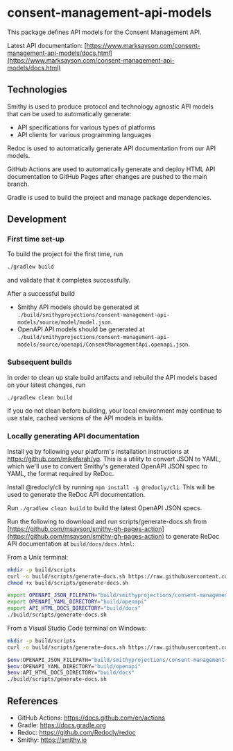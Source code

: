 # consent-management-api-models
This package defines API models for the Consent Management API.

Latest API documentation: [https://www.marksayson.com/consent-management-api-models/docs.html](https://www.marksayson.com/consent-management-api-models/docs.html)

## Technologies
Smithy is used to produce protocol and technology agnostic API models that can be used to automatically generate:
* API specifications for various types of platforms
* API clients for various programming languages

Redoc is used to automatically generate API documentation from our API models.

GitHub Actions are used to automatically generate and deploy HTML API documentation to GitHub Pages after changes are pushed to the main branch.

Gradle is used to build the project and manage package dependencies.

## Development
### First time set-up
To build the project for the first time, run

```sh
./gradlew build
```

and validate that it completes successfully.

After a successful build
* Smithy API models should be generated at `./build/smithyprojections/consent-management-api-models/source/model/model.json`.
* OpenAPI API models should be generated at `./build/smithyprojections/consent-management-api-models/source/openapi/ConsentManagementApi.openapi.json`.

### Subsequent builds
In order to clean up stale build artifacts and rebuild the API models based on your latest changes, run

```sh
./gradlew clean build
```

If you do not clean before building, your local environment may continue to use stale, cached versions of the API models in builds.

### Locally generating API documentation
Install yq by following your platform's installation instructions at https://github.com/mikefarah/yq.  This is a utility to convert JSON to YAML, which we'll use to convert Smithy's generated OpenAPI JSON spec to YAML, the format required by ReDoc.

Install @redocly/cli by running `npm install -g @redocly/cli`.  This will be used to generate the ReDoc API documentation.

Run `./gradlew clean build` to build the latest OpenAPI JSON specs.

Run the following to download and run scripts/generate-docs.sh from [https://github.com/msayson/smithy-gh-pages-action](https://github.com/msayson/smithy-gh-pages-action) to generate ReDoc API documentation at `build/docs/docs.html`:

From a Unix terminal:

```sh
mkdir -p build/scripts
curl -o build/scripts/generate-docs.sh https://raw.githubusercontent.com/msayson/smithy-gh-pages-action/main/scripts/generate-docs.sh
chmod +x build/scripts/generate-docs.sh

export OPENAPI_JSON_FILEPATH="build/smithyprojections/consent-management-api-models/source/openapi/ConsentManagementApi.openapi.json"
export OPENAPI_YAML_DIRECTORY="build/openapi"
export API_HTML_DOCS_DIRECTORY="build/docs"
./build/scripts/generate-docs.sh
```

From a Visual Studio Code terminal on Windows:

```sh
mkdir -p build/scripts
curl -o build/scripts/generate-docs.sh https://raw.githubusercontent.com/msayson/smithy-gh-pages-action/main/scripts/generate-docs.sh

$env:OPENAPI_JSON_FILEPATH="build/smithyprojections/consent-management-api-models/source/openapi/ConsentManagementApi.openapi.json"
$env:OPENAPI_YAML_DIRECTORY="build/openapi"
$env:API_HTML_DOCS_DIRECTORY="build/docs"
./build/scripts/generate-docs.sh
```

## References
* GitHub Actions: https://docs.github.com/en/actions
* Gradle: https://docs.gradle.org
* Redoc: https://github.com/Redocly/redoc
* Smithy: https://smithy.io
